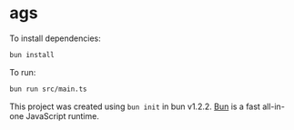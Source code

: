 # ags

To install dependencies:

```bash
bun install
```

To run:

```bash
bun run src/main.ts
```

This project was created using `bun init` in bun v1.2.2. [Bun](https://bun.sh) is a fast all-in-one JavaScript runtime.
